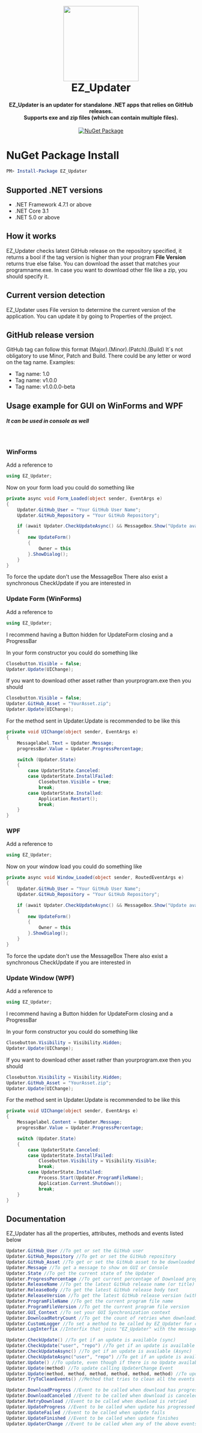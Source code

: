 <h1 align="center">
  <br>
  <a href="https://www.nuget.org/packages/EZ_Updater/">
    <img src="https://github.com/Haruki1707/EZ_Updater/blob/main/EZ_Updater/EZ%20Updater.png?raw=true" width="200">
  </a>
  <br>
  <b>EZ_Updater</b>
  <br>
</h1>

<h4 align="center"><b>EZ_Updater</b> is an updater for standalone .NET apps that relies on GitHub releases.
<br>
Supports exe and zip files (which can contain multiple files).
</h4>

<p align="center">
    <a href="https://www.nuget.org/packages/EZ_Updater/">
        <img src="https://img.shields.io/badge/NuGet Package-EZ__Updater-blue?style=for-the-badge&logo=NuGet"
            alt="NuGet Package">
    </a>
</p>

# NuGet Package Install
````powershell
PM> Install-Package EZ_Updater
````

## Supported .NET versions
* .NET Framework 4.7.1 or above
* .NET Core 3.1
* .NET 5.0 or above

## How it works
EZ_Updater checks latest GitHub release on the repository specified, it returns a bool if the tag version is higher than your program **File Version** returns true else false. You can download the asset that matches your programname.exe. In case you want to download other file like a zip, you should specify it.

## Current version detection
EZ_Updater uses File version to determine the current version of the application. You can update it by going to Properties of the project.

## GitHub release version
GitHub tag can follow this format (Major).(Minor).(Patch).(Build)
It´s not obligatory to use Minor, Patch and Build.
There could be any letter or word on the tag name.
Examples:
* Tag name: 1.0
* Tag name: v1.0.0
* Tag name: v1.0.0.0-beta

## Usage example for GUI on WinForms and WPF
##### It can be used in console as well
&nbsp;
### WinForms
Add a reference to
```csharp
using EZ_Updater;
```

Now on your form load you could do something like
```csharp
private async void Form_Loaded(object sender, EventArgs e)
{
    Updater.GitHub_User = "Your GitHub User Name";
    Updater.GitHub_Repository = "Your GitHub Repository";

    if (await Updater.CheckUpdateAsync() && MessageBox.Show("Update available\nDo you want to update?", "Confirmation", MessageBoxButtons.YesNo) == DialogResult.Yes)
    {
        new UpdateForm()
        {
            Owner = this
        }.ShowDialog();
    }
}
```
To force the update don't use the MessageBox
There also exist a synchronous CheckUpdate if you are interested in
### Update Form (WinForms)
Add a reference to
```csharp
using EZ_Updater;
```

I recommend having a Button hidden for UpdateForm closing and a ProgressBar

In your form constructor you could do something like
```csharp
Closebutton.Visible = false;
Updater.Update(UIChange);
```

If you want to download other asset rather than yourprogram.exe then you should
```csharp
Closebutton.Visible = false;
Updater.GitHub_Asset = "YourAsset.zip";
Updater.Update(UIChange);
```

For the method sent in Updater.Update is recommended to be like this
```csharp
private void UIChange(object sender, EventArgs e)
{
    Messagelabel.Text = Updater.Message;
    progressBar.Value = Updater.ProgressPercentage;

    switch (Updater.State)
    {
        case UpdaterState.Canceled:
        case UpdaterState.InstallFailed:
            Closebutton.Visible = true;
            break;
        case UpdaterState.Installed:
            Application.Restart();
            break;
    }
}
```

### WPF
Add a reference to
```csharp
using EZ_Updater;
```

Now on your window load you could do something like
```csharp
private async void Window_Loaded(object sender, RoutedEventArgs e)
{
    Updater.GitHub_User = "Your GitHub User Name";
    Updater.GitHub_Repository = "Your GitHub Repository";

    if (await Updater.CheckUpdateAsync() && MessageBox.Show("Update available\nDo you want to update?", "Confirmation", MessageBoxButton.YesNoCancel) == MessageBoxResult.Yes)
    {
        new UpdateForm()
        {
            Owner = this
        }.ShowDialog();
    }
}
```
To force the update don't use the MessageBox
There also exist a synchronous CheckUpdate if you are interested in
### Update Window (WPF)
Add a reference to
```csharp
using EZ_Updater;
```

I recommend having a Button hidden for UpdateForm closing and a ProgressBar

In your form constructor you could do something like
```csharp
Closebutton.Visibility = Visibility.Hidden;
Updater.Update(UIChange);
```

If you want to download other asset rather than yourprogram.exe then you should
```csharp
Closebutton.Visibility = Visibility.Hidden;
Updater.GitHub_Asset = "YourAsset.zip";
Updater.Update(UIChange);
```

For the method sent in Updater.Update is recommended to be like this
```csharp
private void UIChange(object sender, EventArgs e)
{
    Messagelabel.Content = Updater.Message;
    progressBar.Value = Updater.ProgressPercentage;

    switch (Updater.State)
    {
        case UpdaterState.Canceled:
        case UpdaterState.InstallFailed:
            Closebutton.Visibility = Visibility.Visible;
            break;
        case UpdaterState.Installed:
            Process.Start(Updater.ProgramFileName);
            Application.Current.Shutdown();
            break;
    }
}
```

## Documentation
EZ_Updater has all the properties, attributes, methods and events listed below
```csharp
Updater.GitHub_User //To get or set the GitHub user
Updater.GitHub_Repository //To get or set the GitHub repository
Updater.GitHub_Asset //To get or set the GitHub asset to be downloaded
Updater.Message //To get a message to show on GUI or Console
Updater.State //To get the current state of the Updater
Updater.ProgressPercentage //To get current percentage of Download progress or Install progress
Updater.ReleaseName //To get the latest GitHub release name (or title)
Updater.ReleaseBody //To get the latest GitHub release body text
Updater.ReleaseVersion //To get the latest GitHub release version (without letters)
Updater.ProgramFileName //To get the current program file name
Updater.ProgramFileVersion //To get the current program file version
Updater.GUI_Context //To set your GUI Synchronization context
Updater.DownloadRetryCount //To get the count of retries when downloading (MAX: 4)
Updater.CustomLogger //To set a method to be called by EZ_Updater for custom logging
Updater.LogInterfix //Interfix that joins "EZ_Updater" with the message on logging

Updater.CheckUpdate() //To get if an update is available (sync)
Updater.CheckUpdate("user", "repo") //To get if an update is available while establishing user and repo (sync)
Updater.CheckUpdateAsync() //To get if an update is available (Async)
Updater.CheckUpdateAsync("user", "repo") //To get if an update is available while establishing user and repo (Async)
Updater.Update() //To update, even though if there is no Update available
Updater.Update(method) //To update calling UpdaterChange Event
Updater.Update(method, method, method, method, method, method) //To update calling DownloadProgress, DownloadCanceled, RetryDownload, UpdateProgress, UpdateFailed and UpdateFinished Events respectively (method args can be null)
Updater.TryToCleanEvents() //Method that tries to clean all the events listed below

Updater.DownloadProgress //Event to be called when download has progressed
Updater.DownloadCanceled //Event to be called when download is canceled
Updater.RetryDownload //Event to be called when download is retried
Updater.UpdateProgress //Event to be called when update has progressed
Updater.UpdateFailed //Event to be called when update fails
Updater.UpdateFinished //Event to be called when update finishes
Updater.UpdaterChange //Event to be called when any of the above events is called
```
